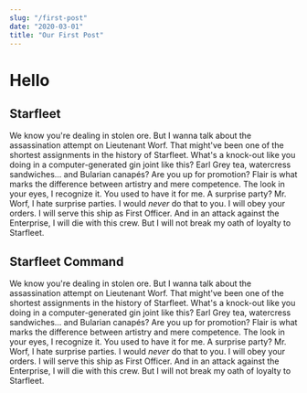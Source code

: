 ```yaml
---
slug: "/first-post"
date: "2020-03-01"
title: "Our First Post"
---
```


# Hello

## Starfleet

We know you're dealing in stolen ore. But I wanna talk about the assassination attempt on Lieutenant Worf. That might've been one of the shortest assignments in the history of Starfleet. What's a knock-out like you doing in a computer-generated gin joint like this? Earl Grey tea, watercress sandwiches... and Bularian canapés? Are you up for promotion? Flair is what marks the difference between artistry and mere competence. The look in your eyes, I recognize it. You used to have it for me. A surprise party? Mr. Worf, I hate surprise parties. I would _never_ do that to you. I will obey your orders. I will serve this ship as First Officer. And in an attack against the Enterprise, I will die with this crew. But I will not break my oath of loyalty to Starfleet.

## Starfleet Command

We know you're dealing in stolen ore. But I wanna talk about the assassination attempt on Lieutenant Worf. That might've been one of the shortest assignments in the history of Starfleet. What's a knock-out like you doing in a computer-generated gin joint like this? Earl Grey tea, watercress sandwiches... and Bularian canapés? Are you up for promotion? Flair is what marks the difference between artistry and mere competence. The look in your eyes, I recognize it. You used to have it for me. A surprise party? Mr. Worf, I hate surprise parties. I would _never_ do that to you. I will obey your orders. I will serve this ship as First Officer. And in an attack against the Enterprise, I will die with this crew. But I will not break my oath of loyalty to Starfleet.
